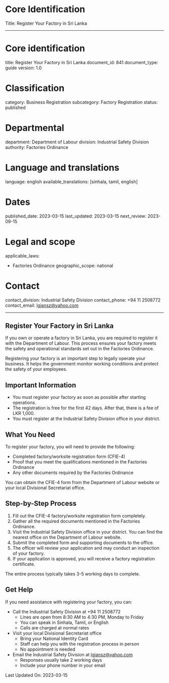 # Core Identification
Title: Register Your Factory in Sri Lanka

---
# Core identification
title: Register Your Factory in Sri Lanka
document_id: 841
document_type: guide
version: 1.0

# Classification
category: Business Registration
subcategory: Factory Registration
status: published

# Departmental
department: Department of Labour
division: Industrial Safety Division
authority: Factories Ordinance

# Language and translations
language: english
available_translations: [sinhala, tamil, english]

# Dates
published_date: 2023-03-15
last_updated: 2023-03-15
next_review: 2023-09-15

# Legal and scope
applicable_laws:
 - Factories Ordinance
geographic_scope: national

# Contact
contact_division: Industrial Safety Division
contact_phone: +94 11 2508772
contact_email: lgjansz@yahoo.com

---

## Register Your Factory in Sri Lanka

If you own or operate a factory in Sri Lanka, you are required to register it with the Department of Labour. This process ensures your factory meets the safety and operational standards set out in the Factories Ordinance.

Registering your factory is an important step to legally operate your business. It helps the government monitor working conditions and protect the safety of your employees.

## Important Information

- You must register your factory as soon as possible after starting operations.
- The registration is free for the first 42 days. After that, there is a fee of LKR 1,000.
- You must register at the Industrial Safety Division office in your district.

## What You Need

To register your factory, you will need to provide the following:

- Completed factory/worksite registration form (CFIE-4)
- Proof that you meet the qualifications mentioned in the Factories Ordinance
- Any other documents required by the Factories Ordinance

You can obtain the CFIE-4 form from the Department of Labour website or your local Divisional Secretariat office.

## Step-by-Step Process

1. Fill out the CFIE-4 factory/worksite registration form completely.
2. Gather all the required documents mentioned in the Factories Ordinance.
3. Visit the Industrial Safety Division office in your district. You can find the nearest office on the Department of Labour website.
4. Submit the completed form and supporting documents to the office.
5. The officer will review your application and may conduct an inspection of your factory.
6. If your application is approved, you will receive a factory registration certificate.

The entire process typically takes 3-5 working days to complete.

## Get Help

If you need assistance with registering your factory, you can:

- Call the Industrial Safety Division at +94 11 2508772
    - Lines are open from 8:30 AM to 4:30 PM, Monday to Friday
    - You can speak in Sinhala, Tamil, or English
    - Calls are charged at normal rates
- Visit your local Divisional Secretariat office
    - Bring your National Identity Card
    - Staff can help you with the registration process in person
    - No appointment is needed
- Email the Industrial Safety Division at lgjansz@yahoo.com
    - Responses usually take 2 working days
    - Include your phone number in your email

Last Updated On: 2023-03-15